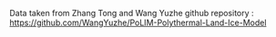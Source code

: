 Data taken from Zhang Tong and Wang Yuzhe github repository : https://github.com/WangYuzhe/PoLIM-Polythermal-Land-Ice-Model

